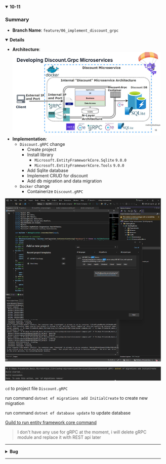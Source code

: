 <details open>
<summary id="10-11"><strong>10-11</strong></summary>

### Summary
- **Branch Name**: `feature/06_implement_discount_grpc`

<details open>
<summary><strong>Details</strong></summary>

- **Architecture**:
![alt text](img/share/1734321999000-e6a3e4a3-3edf-46fe-9d11-d6cd0e5feb28_18.jpg) 
- **Implementation**:
  - `Discount.gRPC` change
    - Create project
    - Install library
      - `Microsoft.EntityFrameworkCore.Sqlite` `9.0.0`
      - `Microsoft.EntityFrameworkCore.Tools` `9.0.0`
    - Add Sqlite database
    - Implement CRUD for discount
    - Add db migration and data migration
  - `Docker` change
    - Containerize `Discount.gRPC`

![alt text](img/10-11/image.png)


![alt text](img/10-11/image-1.png)

`cd` to project file `Discount.gRPC`

run command `dotnet ef migrations add InitialCreate` to create new migration

run command `dotnet ef database update` to update database

[Guild to run entity framework core command](https://blog.jetbrains.com/dotnet/2017/08/09/running-entity-framework-core-commands-rider/)

> I don't have any use for gRPC at the moment, i will delete gRPC module and replace it with REST api later

---
</details>
<details>
<summary><strong>Bug</strong></summary>

**Bug 1**: 

</details>
</details>

---